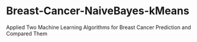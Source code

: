 # Breast-Cancer-NaiveBayes-kMeans
Applied Two Machine Learning Algorithms for Breast Cancer Prediction and Compared Them
